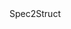  <center><img src="https://github.com/user-attachments/assets/9ec4f3ad-d0fb-4044-97f9-3e411e21ad22" height="10">Spec2Struct </center>




